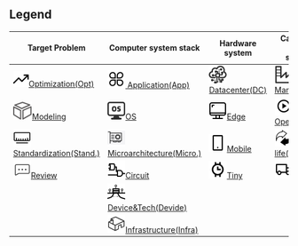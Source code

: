 ## Legend

| Target Problem                                                                                   | Computer system stack                                                                                           | Hardware system                                                                      | Carbon life cycle stage(s)                                                                                           |     |
| ------------------------------------------------------------------------------------------------ | --------------------------------------------------------------------------------------------------------------- | ------------------------------------------------------------------------------------ | -------------------------------------------------------------------------------------------------------------------- | --- |
| [![1](image/Optim.svg)Optimization(Opt)](Classification/Target_Problem.md#Optimization)          | [![1](image/App.svg) Application(App)](Classification/Computer_system_stack.md#Application)                     | [![1](image/center.svg)Datacenter(DC)](Classification/Hardware_system.md#Datacenter) | [![1](image/Manufacturing.svg)Manufacturing](<Classification/Included_carbon_life_cycle_stage(s).md#Manufacturing>)  |     |
| [![1](image/Modeling.svg)Modeling](Classification/Target_Problem.md#Modeling)                    | [![1](image/OS.svg)OS](Classification/Computer_system_stack.md#OS)                                              | [![1](image/Edge.svg)Edge](Classification/Hardware_system.md#Edge)                   | [![1](image/Operation.svg)Operation](<Classification/Included_carbon_life_cycle_stage(s).md#Operation>)              |     |
| [![1](image/Stand.svg)Standardization(Stand.)](Classification/Target_Problem.md#Standardization) | [![1](image/Micro.svg)Microarchitecture(Micro.)](<(Classification/Computer_system_stack.md#Microarchitecture)>) | [![1](image/Mobile.svg)Mobile](Classification/Hardware_system.md#Mobile)             | [![1](image/End-of-life.svg)End-of-life(E-o-l)](<Classification/Included_carbon_life_cycle_stage(s).md#End-of-life>) |     |
| [![1](image/Review.svg)Review](<(Classification/Target_Problem.md#Review)>)                      | [![1](image/Circuit.svg)Circuit](Circuit)                                                                       | [![1](image/Tiny.svg)Tiny](Classification/Hardware_system.md#Tiny)                   | [![1](image/Transport.svg)Transport](<Classification/Included_carbon_life_cycle_stage(s).md#Transport>)              |     |
|                                                                                                  | [![1](image/Drive.svg)Device&Tech(Devide)](Drive)                                                               |                                                                                      |                                                                                                                      |     |
|                                                                                                  | [![1](image/Infrastructure.svg)Infrastructure(Infra)](Infrastructure)                                           |                                                                                      |                                                                                                                      |     |
